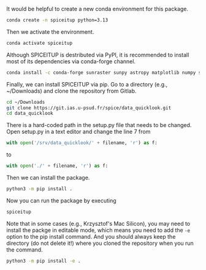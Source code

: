 It would be helpful to create a new conda environment for this package.

```bash
conda create -n spiceitup python=3.13
```
Then we activate the environment.

```bash
conda activate spiceitup
```

Although SPICEITUP is destributed via PyPI, it is recommended to install most of its dependencies via conda-forge channel.

```bash
conda install -c conda-forge sunraster sunpy astropy matplotlib numpy scipy pandas pyqt 
```

Finally, we can install SPICEITUP via pip.
Go to a directory (e.g., ~/Downloads) and clone the repository from Gitlab.
```bash
cd ~/Downloads
git clone https://git.ias.u-psud.fr/spice/data_quicklook.git
cd data_quicklook
```

There is a hard-coded path in the setup.py file that needs to be changed.
Open setup.py in a text editor and change the line 7 from
```python
with open('/srv/data_quicklook/' + filename, 'r') as f:
```
to
```python
with open('./' + filename, 'r') as f:
```

Then we can install the package.
```bash
python3 -m pip install .
```

Now you can run the package by executing
```bash
spiceitup
```

Note that in some cases (e.g., Krzysztof's Mac Silicon), you may need to install the packge in editable mode, which means you need to add the `-e` option to the pip install command. And you should always keep the directory (do not delete it!) where you cloned the repository when you run the command.
```bash
python3 -m pip install -e .
```